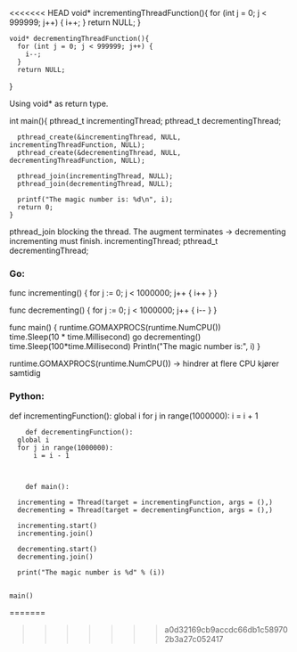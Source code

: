 
<<<<<<< HEAD
  void* incrementingThreadFunction(){
    for (int j = 0; j < 999999; j++) {
        i++;
      }
      return NULL;
    }

    void* decrementingThreadFunction(){
      for (int j = 0; j < 999999; j++) {
        i--;
      }
      return NULL;
  }

Using void* as return type.

  int main(){
      pthread_t incrementingThread;
      pthread_t decrementingThread;

      pthread_create(&incrementingThread, NULL, incrementingThreadFunction, NULL);
      pthread_create(&decrementingThread, NULL, decrementingThreadFunction, NULL);

      pthread_join(incrementingThread, NULL);
      pthread_join(decrementingThread, NULL);

      printf("The magic number is: %d\n", i);
      return 0;
    }

pthread_join blocking the thread.
The augment terminates -> decrementing
incrementing must finish.
incrementingThread; pthread_t decrementingThread;

### Go:

  func incrementing() {
    for j := 0; j < 1000000; j++ {
      i++
    }
  }

  func decrementing() {
    for j := 0; j < 1000000; j++ {
      i--
    }
  }

  func main() {
      runtime.GOMAXPROCS(runtime.NumCPU())   
	     time.Sleep(10 * time.Millisecond)
	      go decrementing()
        time.Sleep(100*time.Millisecond)
        Println("The magic number is:", i)
}

runtime.GOMAXPROCS(runtime.NumCPU())  ->  hindrer at flere CPU kjører samtidig


### Python:
  def incrementingFunction():
      global i
      for j in range(1000000):
          i = i + 1

        def decrementingFunction():
      global i
      for j in range(1000000):
          i = i - 1



        def main():

      incrementing = Thread(target = incrementingFunction, args = (),)
      decrementing = Thread(target = decrementingFunction, args = (),)

      incrementing.start()
      incrementing.join()

      decrementing.start()
      decrementing.join()

      print("The magic number is %d" % (i))


    main()
=======
>>>>>>> a0d32169cb9accdc66db1c589702b3a27c052417
